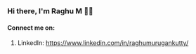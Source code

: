 ### Hi there, I'm Raghu M 🌱🔭

#### Connect me on:
1) LinkedIn: https://www.linkedin.com/in/raghumurugankutty/


<!--
**Raghu-murugankutty/Raghu-murugankutty** is a ✨ _special_ ✨ repository because its `README.md` (this file) appears on your GitHub profile.

Here are some ideas to get you started:
